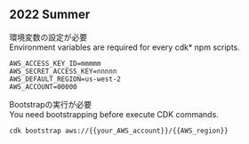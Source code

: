 2022 Summer
------

環境変数の設定が必要  
Environment variables are required for every cdk* npm scripts.
```
AWS_ACCESS_KEY_ID=mmmmm
AWS_SECRET_ACCESS_KEY=nnnnn
AWS_DEFAULT_REGION=us-west-2
AWS_ACCOUNT=00000
```

Bootstrapの実行が必要  
You need bootstrapping before execute CDK commands.
```
cdk bootstrap aws://{{your_AWS_account}}/{{AWS_region}}
```
